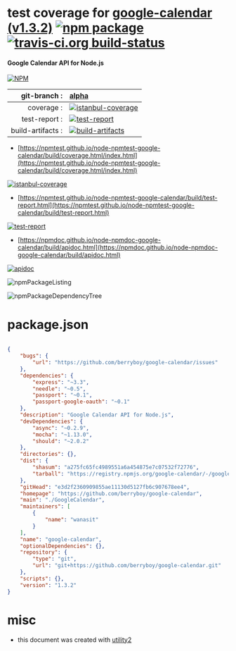 # test coverage for  [google-calendar (v1.3.2)](https://github.com/berryboy/google-calendar)  [![npm package](https://img.shields.io/npm/v/npmtest-google-calendar.svg?style=flat-square)](https://www.npmjs.org/package/npmtest-google-calendar) [![travis-ci.org build-status](https://api.travis-ci.org/npmtest/node-npmtest-google-calendar.svg)](https://travis-ci.org/npmtest/node-npmtest-google-calendar)
#### Google Calendar API for Node.js

[![NPM](https://nodei.co/npm/google-calendar.png?downloads=true&downloadRank=true&stars=true)](https://www.npmjs.com/package/google-calendar)

| git-branch : | [alpha](https://github.com/npmtest/node-npmtest-google-calendar/tree/alpha)|
|--:|:--|
| coverage : | [![istanbul-coverage](https://npmtest.github.io/node-npmtest-google-calendar/build/coverage.badge.svg)](https://npmtest.github.io/node-npmtest-google-calendar/build/coverage.html/index.html)|
| test-report : | [![test-report](https://npmtest.github.io/node-npmtest-google-calendar/build/test-report.badge.svg)](https://npmtest.github.io/node-npmtest-google-calendar/build/test-report.html)|
| build-artifacts : | [![build-artifacts](https://npmtest.github.io/node-npmtest-google-calendar/glyphicons_144_folder_open.png)](https://github.com/npmtest/node-npmtest-google-calendar/tree/gh-pages/build)|

- [https://npmtest.github.io/node-npmtest-google-calendar/build/coverage.html/index.html](https://npmtest.github.io/node-npmtest-google-calendar/build/coverage.html/index.html)

[![istanbul-coverage](https://npmtest.github.io/node-npmtest-google-calendar/build/screenCapture.buildCi.browser.%252Ftmp%252Fbuild%252Fcoverage.lib.html.png)](https://npmtest.github.io/node-npmtest-google-calendar/build/coverage.html/index.html)

- [https://npmtest.github.io/node-npmtest-google-calendar/build/test-report.html](https://npmtest.github.io/node-npmtest-google-calendar/build/test-report.html)

[![test-report](https://npmtest.github.io/node-npmtest-google-calendar/build/screenCapture.buildCi.browser.%252Ftmp%252Fbuild%252Ftest-report.html.png)](https://npmtest.github.io/node-npmtest-google-calendar/build/test-report.html)

- [https://npmdoc.github.io/node-npmdoc-google-calendar/build/apidoc.html](https://npmdoc.github.io/node-npmdoc-google-calendar/build/apidoc.html)

[![apidoc](https://npmdoc.github.io/node-npmdoc-google-calendar/build/screenCapture.buildCi.browser.%252Ftmp%252Fbuild%252Fapidoc.html.png)](https://npmdoc.github.io/node-npmdoc-google-calendar/build/apidoc.html)

![npmPackageListing](https://npmtest.github.io/node-npmtest-google-calendar/build/screenCapture.npmPackageListing.svg)

![npmPackageDependencyTree](https://npmtest.github.io/node-npmtest-google-calendar/build/screenCapture.npmPackageDependencyTree.svg)



# package.json

```json

{
    "bugs": {
        "url": "https://github.com/berryboy/google-calendar/issues"
    },
    "dependencies": {
        "express": "~3.3",
        "needle": "~0.5",
        "passport": "~0.1",
        "passport-google-oauth": "~0.1"
    },
    "description": "Google Calendar API for Node.js",
    "devDependencies": {
        "async": "~0.2.9",
        "mocha": "~1.13.0",
        "should": "~2.0.2"
    },
    "directories": {},
    "dist": {
        "shasum": "a275fc65fc4989551a6a454875e7c07532f72776",
        "tarball": "https://registry.npmjs.org/google-calendar/-/google-calendar-1.3.2.tgz"
    },
    "gitHead": "e3d2f2360909855ae11130d5127fb6c907678ee4",
    "homepage": "https://github.com/berryboy/google-calendar",
    "main": "./GoogleCalendar",
    "maintainers": [
        {
            "name": "wanasit"
        }
    ],
    "name": "google-calendar",
    "optionalDependencies": {},
    "repository": {
        "type": "git",
        "url": "git+https://github.com/berryboy/google-calendar.git"
    },
    "scripts": {},
    "version": "1.3.2"
}
```



# misc
- this document was created with [utility2](https://github.com/kaizhu256/node-utility2)
